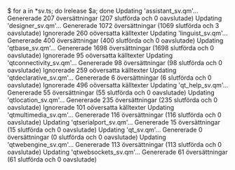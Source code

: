 $ for a in *sv.ts; do lrelease $a; done
Updating 'assistant_sv.qm'...
    Genererade 207 översättningar (207 slutförda och 0 oavslutade)
Updating 'designer_sv.qm'...
    Genererade 1072 översättningar (1069 slutförda och 3 oavslutade)
    Ignorerade 260 oöversatta källtexter
Updating 'linguist_sv.qm'...
    Genererade 400 översättningar (400 slutförda och 0 oavslutade)
Updating 'qtbase_sv.qm'...
    Genererade 1698 översättningar (1698 slutförda och 0 oavslutade)
    Ignorerade 95 oöversatta källtexter
Updating 'qtconnectivity_sv.qm'...
    Genererade 98 översättningar (98 slutförda och 0 oavslutade)
    Ignorerade 259 oöversatta källtexter
Updating 'qtdeclarative_sv.qm'...
    Genererade 6 översättningar (6 slutförda och 0 oavslutade)
    Ignorerade 496 oöversatta källtexter
Updating 'qt_help_sv.qm'...
    Genererade 55 översättningar (55 slutförda och 0 oavslutade)
Updating 'qtlocation_sv.qm'...
    Genererade 235 översättningar (235 slutförda och 0 oavslutade)
    Ignorerade 101 oöversatta källtexter
Updating 'qtmultimedia_sv.qm'...
    Genererade 116 översättningar (116 slutförda och 0 oavslutade)
Updating 'qtserialport_sv.qm'...
    Genererade 15 översättningar (15 slutförda och 0 oavslutade)
Updating 'qt_sv.qm'...
    Genererade 0 översättningar (0 slutförda och 0 oavslutade)
Updating 'qtwebengine_sv.qm'...
    Genererade 113 översättningar (113 slutförda och 0 oavslutade)
Updating 'qtwebsockets_sv.qm'...
    Genererade 61 översättningar (61 slutförda och 0 oavslutade)
